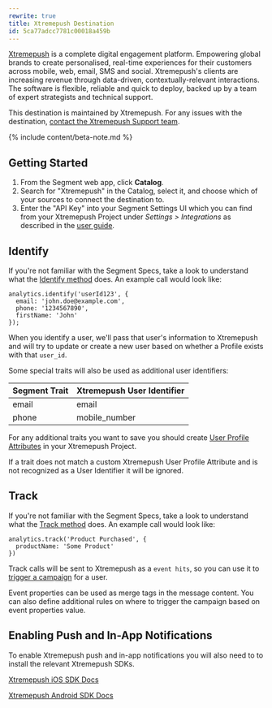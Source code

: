 ```yaml
---
rewrite: true
title: Xtremepush Destination
id: 5ca77adcc7781c00018a459b
---
```

[Xtremepush](https://xtremepush.com/?utm_source=segmentio&utm_medium=docs&utm_campaign=partners) is a complete digital engagement platform. Empowering global brands to create personalised, real-time experiences for their customers across mobile, web, email, SMS and social. Xtremepush's clients are increasing revenue through data-driven, contextually-relevant interactions. The software is flexible, reliable and quick to deploy, backed up by a team of expert strategists and technical support.

This destination is maintained by Xtremepush. For any issues with the destination, [contact the Xtremepush Support team](mailto:support@xtremepush.com).

{% include content/beta-note.md %}



## Getting Started



1. From the Segment web app, click **Catalog**.
2. Search for "Xtremepush" in the Catalog, select it, and choose which of your sources to connect the destination to.
3. Enter the "API Key" into your Segment Settings UI which you can find from your Xtremepush Project under *Settings > Integrations* as described in the [user guide](https://docs.xtremepush.com/docs/third-party-integrations).

## Identify

If you're not familiar with the Segment Specs, take a look to understand what the [Identify method](/docs/connections/spec/identify/) does. An example call would look like:

```
analytics.identify('userId123', {
  email: 'john.doe@example.com',
  phone: '1234567890',
  firstName: 'John'
});
```

When you identify a user, we'll pass that user's information to Xtremepush and will try to update or create a new user based on whether a Profile exists with that `user_id`.

Some special traits will also be used as additional user identifiers:

| Segment Trait | Xtremepush User Identifier |
| ------------- | -------------------------- |
| email         | email                      |
| phone         | mobile_number              |

For any additional traits you want to save you should create [User Profile Attributes](https://docs.xtremepush.com/docs/attributes-tags) in your Xtremepush Project.

If a trait does not match a custom Xtremepush User Profile Attribute and is not recognized as a User Identifier it will be ignored.

## Track

If you're not familiar with the Segment Specs, take a look to understand what the [Track method](/docs/connections/spec/track/) does. An example call would look like:

```
analytics.track('Product Purchased', {
  productName: 'Some Product'
})
```

Track calls will be sent to Xtremepush as a `event hits`, so you can use it to [trigger a campaign](https://docs.xtremepush.com/docs/campaign-events) for a user.

Event properties can be used as merge tags in the message content. You can also define additional rules on where to trigger the campaign based on event properties value.

## Enabling Push and In-App Notifications
To enable Xtremepush push and in-app notifications you will also need to to install the relevant Xtremepush SDKs.

[Xtremepush iOS SDK Docs](https://docs.xtremepush.com/docs/ios-integration)

[Xtremepush Android SDK Docs](https://docs.xtremepush.com/docs/android-integration)

